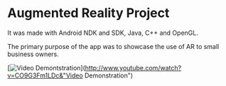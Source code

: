 # Augmented Reality Project
It was made with Android NDK and SDK, Java, C++ and OpenGL.

The primary purpose of the app was to showcase the use of AR to small business owners.

[![Video Demontstration](http://img.youtube.com/vi/CO9G3Fm1LDc&/0.jpg)](http://www.youtube.com/watch?v=CO9G3Fm1LDc&"Video Demonstration")